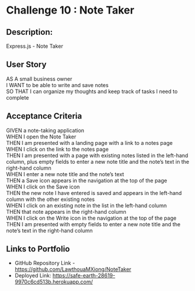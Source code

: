 # Challenge 10 : Note Taker

## **Description:**
Express.js - Note Taker

## **User Story**
AS A small business owner<br />
I WANT to be able to write and save notes<br />
SO THAT I can organize my thoughts and keep track of tasks I need to complete<br />

## **Acceptance Criteria**
GIVEN a note-taking application<br />
WHEN I open the Note Taker<br />
THEN I am presented with a landing page with a link to a notes page<br />
WHEN I click on the link to the notes page<br />
THEN I am presented with a page with existing notes listed in the left-hand column, plus empty fields to enter a new note title and the note’s text in the right-hand column<br />
WHEN I enter a new note title and the note’s text<br />
THEN a Save icon appears in the navigation at the top of the page<br />
WHEN I click on the Save icon<br />
THEN the new note I have entered is saved and appears in the left-hand column with the other existing notes<br />
WHEN I click on an existing note in the list in the left-hand column<br />
THEN that note appears in the right-hand column<br />
WHEN I click on the Write icon in the navigation at the top of the page<br />
THEN I am presented with empty fields to enter a new note title and the note’s text in the right-hand column<br />
## **Links to Portfolio**
* GitHub Repository Link - https://github.com/LawthouaMXiong/NoteTaker
* Deployed Link: https://safe-earth-28619-9970c6cd513b.herokuapp.com/
